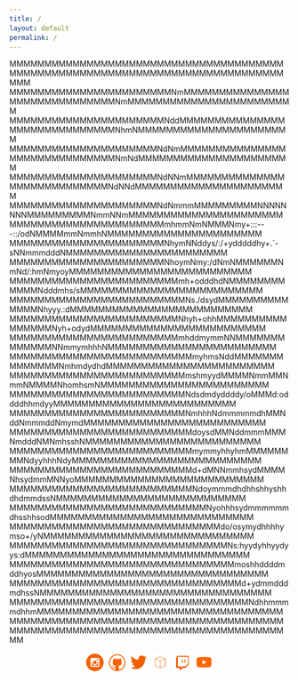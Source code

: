 ```yaml
---
title: /
layout: default
permalink: /
---
```

<p>
MMMMMMMMMMMMMMMMMMMMMMMMMMMMMMMMMMMMMMMMMMMMMMMMMMMMMMMMMMMMMMMMMMMMMMMMMMMMMMMMM
MMMMMMMMMMMMMMMMMMMMMMMNmMMMMMMMMMMMMMMMMMMMMMMMMMMMMMMNmMMMMMMMMMMMMMMMMMMMMMMMM
MMMMMMMMMMMMMMMMMMMMMMNddMMMMMMMMMMMMMMMMMMMMMMMMMMMMMMNhmNMMMMMMMMMMMMMMMMMMMMMM
MMMMMMMMMMMMMMMMMMMMMNdNmMMMMMMMMMMMMMMMMMMMMMMMMMMMMMMNmNdMMMMMMMMMMMMMMMMMMMMMM
MMMMMMMMMMMMMMMMMMMMMNdNNmMMMMMMMMMMMMMMMMMMMMMMMMMMMMNdNNdMMMMMMMMMMMMMMMMMMMMMM
MMMMMMMMMMMMMMMMMMMMMNdNmmmMMMMMMMMMNNNNNNNNMMMMMMMMMNmmNNmMMMMMMMMMMMMMMMMMMMMMM
MMMMMMMMMMMMMMMMMMMMMMmhmmNmNMMMNmy+:::---::/odNMMMMmmNmmhNMMMMMMMMMMMMMMMMMMMMMM
MMMMMMMMMMMMMMMMMMMMMMNhymNNddys/:/+ydddddhy+.`-sNNmmmdddNMMMMMMMMMMMMMMMMMMMMMMM
MMMMMMMMMMMMMMMMMMMMMMNhoymNmy:/dNmNMMMMMMNmNd/:hmNmyoyMMMMMMMMMMMMMMMMMMMMMMMMMM
MMMMMMMMMMMMMMMMMMMMMMMMmh+odddhdNMMMMMMMMMMMMNdddmhs/sMMMMMMMMMMMMMMMMMMMMMMMMMM
MMMMMMMMMMMMMMMMMMMMMMMMMNs./dsydMMMMMMMMMMMMMMNhyyy.:dMMMMMMMMMMMMMMMMMMMMMMMMMM
MMMMMMMMMMMMMMMMMMMMMMMMNhyh+ohhMMMMMMMMMMMMMMMMNyh+odydMMMMMMMMMMMMMMMMMMMMMMMMM
MMMMMMMMMMMMMMMMMMMMMMMMmhddmymmNNMMMMMMMMMMMMMNNmmymhhhNMMMMMMMMMMMMMMMMMMMMMMMM
MMMMMMMMMMMMMMMMMMMMMMMMMMmyhmsNddMMMMMMMMMMMMMMNmhmdydhdMMMMMMMMMMMMMMMMMMMMMMMM
MMMMMMMMMMMMMMMMMMMMMMMMMmshmyydMMMMNmmMMNmmNMMMMNhomhsmNMMMMMMMMMMMMMMMMMMMMMMMM
MMMMMMMMMMMMMMMMMMMMMMMMMNdsdmdyddddy/oMMMd:oddddhhmdyyMMMMMMMMMMMMMMMMMMMMMMMMMM
MMMMMMMMMMMMMMMMMMMMMMMMMNmhhhNdmmmmmdhMMNddNmmmddNmymdMMMMMMMMMMMMMMMMMMMMMMMMMM
MMMMMMMMMMMMMMMMMMMMMMMMMMdoysdMMNddmmmMMMNmdddNMNmhsshNMMMMMMMMMMMMMMMMMMMMMMMMM
MMMMMMMMMMMMMMMMMMMMMMMMMMmymmyhhyhmMMMMMMMMNdyyhhhNdyMMMMMMMMMMMMMMMMMMMMMMMMMMM
MMMMMMMMMMMMMMMMMMMMMMMMMMd+dMNNmmhsydMMMMNhsydmmMNNyoMMMMMMMMMMMMMMMMMMMMMMMMMMM
MMMMMMMMMMMMMMMMMMMMMMMMMMNdoymmmdhdhhshhyshhdhdmmdssNMMMMMMMMMMMMMMMMMMMMMMMMMMM
MMMMMMMMMMMMMMMMMMMMMMMMMMMMNyohhhsydmmmmmmdhsshhsodMMMMMMMMMMMMMMMMMMMMMMMMMMMMM
MMMMMMMMMMMMMMMMMMMMMMMMMMMMMMdo/osymydhhhhymso+/yNMMMMMMMMMMMMMMMMMMMMMMMMMMMMMM
MMMMMMMMMMMMMMMMMMMMMMMMMMMMMMMNs:hyydyhhyydyys:dMMMMMMMMMMMMMMMMMMMMMMMMMMMMMMMM
MMMMMMMMMMMMMMMMMMMMMMMMMMMMMMMMmoshhddddmddhyosMMMMMMMMMMMMMMMMMMMMMMMMMMMMMMMMM
MMMMMMMMMMMMMMMMMMMMMMMMMMMMMMMMMd+ydmmdddmdhssNMMMMMMMMMMMMMMMMMMMMMMMMMMMMMMMMM
MMMMMMMMMMMMMMMMMMMMMMMMMMMMMMMMMMNdhhmmmmdhhmMMMMMMMMMMMMMMMMMMMMMMMMMMMMMMMMMMM
MMMMMMMMMMMMMMMMMMMMMMMMMMMMMMMMMMMMMMMMMMMMMMMMMMMMMMMMMMMMMMMMMMMMMMMMMMMMMMMM  
</p>
<p style="text-align:center">
<a style="display:inline" target="new" href="https://www.instagram.com/iamscarecrow17/"><img src="./img/Social_Icons/insta.png"  width="7%" height=auto alt="insta"></a>   <a style="display:inline" target="new" href="https://github.com/0x5c4r3"><img style="display:inline" src="./img/Social_Icons/github.png"  width="7%" height=auto alt="github"></a>   <a style="display:inline" target="new" href="https://twitter.com/iamscarecrow1"><img style="display:inline" src="./img/Social_Icons/twitter.png"  width="7%" height=auto alt="twitter"></a>   <a style="display:inline" target="new" href="https://www.hackthebox.eu/home/users/profile/144238"><img style="display:inline" src="./img/Social_Icons/htb.png"  width="7%" height=auto alt="htb"></a>   <a style="display:inline" target="new" href="https://www.twitch.tv/iamscarecrow17"><img style="display:inline" src="./img/Social_Icons/twitch.png" width="7%" height=auto alt="twitch"></a>   <a style="display:inline" target="new" href="https://www.youtube.com/channel/UCcYc_cJZDhYXPm2hpM7ZqwA"><img style="display:inline" src="./img/Social_Icons/youtube.png"  width="7%" height=auto alt="youtube"></a>
</p>
